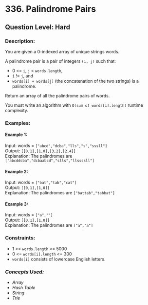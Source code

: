 # 336. Palindrome Pairs
## Question Level: Hard
### Description:
You are given a 0-indexed array of unique strings words.

A palindrome pair is a pair of integers `(i, j)` such that:
- 0 <= `i`, `j` < `words.length`,
- `i` != `j`, and
- `words[i] + words[j]` (the concatenation of the two strings) is a palindrome.

Return an array of all the palindrome pairs of words.

You must write an algorithm with `O(sum of words[i].length)` runtime complexity.

### Examples:
#### Example 1:

Input: words = `["abcd","dcba","lls","s","sssll"]`  
Output: `[[0,1],[1,0],[3,2],[2,4]]`  
Explanation: The palindromes are `["abcddcba","dcbaabcd","slls","llssssll"]`  
#### Example 2:

Input: words = `["bat","tab","cat"]`  
Output: `[[0,1],[1,0]]`  
Explanation: The palindromes are `["battab","tabbat"]`  
#### Example 3:

Input: words = `["a",""]`  
Output: `[[0,1],[1,0]]`  
Explanation: The palindromes are `["a","a"]`  

### Constraints:

- 1 <= `words.length` <= 5000
- 0 <= `words[i].length` <= 300
- `words[i]` consists of lowercase English letters.

### <i>Concepts Used:
- Array
- Hash Table
- String
- Trie</i>